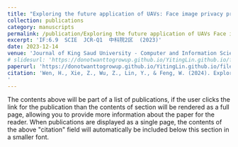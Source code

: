 ```yaml
---
title: "Exploring the future application of UAVs: Face image privacy protection scheme based on chaos and DNA cryptography"
collection: publications
category: manuscripts
permalink: /publication/Exploring the future application of UAVs Face image privacy protection scheme based on chaos and DNA cryptography
excerpt: 'IF:6.9  SCIE  JCR-Q1  中科院2区  (2023)'
date: 2023-12-14
venue: 'Journal of King Saud University - Computer and Information Sciences'
# slidesurl: 'https://donotwanttogrowup.github.io/YitingLin.github.io/files/slides1.pdf'
paperurl: 'https://donotwanttogrowup.github.io/YitingLin.github.io/files/Exploring the future application of UAVsFace image privacy protection scheme based on chaos and DNA cryptography.pdf'
citation: 'Wen, H., Xie, Z., Wu, Z., Lin, Y., & Feng, W. (2024). Exploring the future application of UAVs: Face image privacy protection scheme based on chaos and DNA cryptography. In Journal of King Saud University - Computer and Information Sciences (Vol. 36, Issue 1, p. 101871). Elsevier BV. https://doi.org/10.1016/j.jksuci.2023.101871
'
---
```


The contents above will be part of a list of publications, if the user clicks the link for the publication than the contents of section will be rendered as a full page, allowing you to provide more information about the paper for the reader. When publications are displayed as a single page, the contents of the above "citation" field will automatically be included below this section in a smaller font.